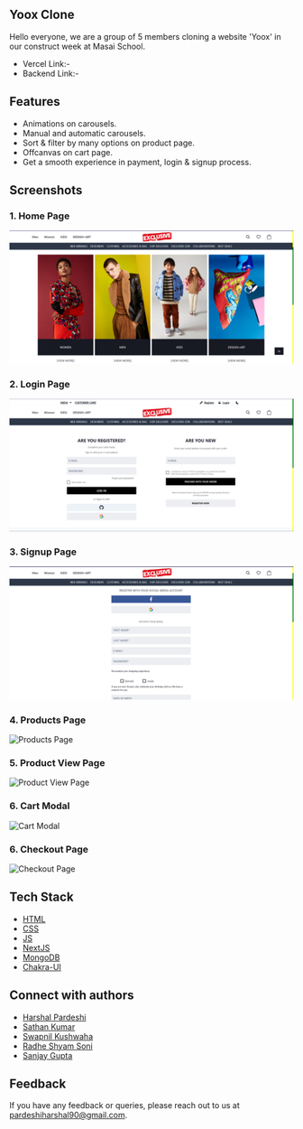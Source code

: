 ## Yoox Clone

Hello everyone, we are a group of 5 members cloning a website 'Yoox' in our construct week at Masai School.
- Vercel Link:- 
- Backend Link:- 


## Features

- Animations on carousels.
- Manual and automatic carousels.
- Sort & filter by many options on product page.
- Offcanvas on cart page.
- Get a smooth experience in payment, login & signup process.


## Screenshots

### 1. Home Page

![Home Page](./assets/homePage.png)

### 2. Login Page

![Login Page](./assets/loginPage.png)

### 3. Signup Page

![Signup Page](./assets/signupPage.png)

### 4. Products Page

![Products Page](./assets/productsPage.png)

### 5. Product View Page

![Product View Page](./assets/singleProductPage.png)

### 6. Cart Modal

![Cart Modal](./assets/cartModal.png)

### 6. Checkout Page

![Checkout Page](./assets/checkoutPage.png)


## Tech Stack

- [HTML](https://developer.mozilla.org/en-US/docs/Web/HTML)
- [CSS](https://developer.mozilla.org/en-US/docs/Web/CSS)
- [JS](https://developer.mozilla.org/en-US/docs/Web/JavaScript)
- [NextJS](https://nextjs.org/)
- [MongoDB](https://www.mongodb.com/)
- [Chakra-UI](https://chakra-ui.com/)


## Connect with authors

- [Harshal Pardeshi](https://www.linkedin.com/in/harshalpardeshi/)
- [Sathan Kumar](https://www.linkedin.com/in/sathan-kothandam/)
- [Swapnil Kushwaha](https://www.linkedin.com/in/swapnil-kushwaha-24b3a1185/)
- [Radhe Shyam Soni](https://www.linkedin.com/in/radhe-shyam-soni-692529148/)
- [Sanjay Gupta](https://www.linkedin.com/in/iamsanjaygupta/)


## Feedback

If you have any feedback or queries, please reach out to us at pardeshiharshal90@gmail.com.
